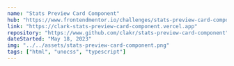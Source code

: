 ```yaml
---
name: "Stats Preview Card Component"
hub: "https://www.frontendmentor.io/challenges/stats-preview-card-component-8JqbgoU62"
link: "https://clark-stats-preview-card-component.vercel.app"
repository: "https://www.github.com/clakr/stats-preview-card-component"
dateStarted: "May 18, 2023"
img: "../../assets/stats-preview-card-component.png"
tags: ["html", "unocss", "typescript"]
---
```

